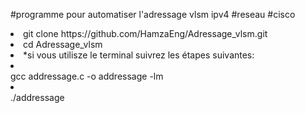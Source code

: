 #programme pour automatiser l'adressage vlsm ipv4 #reseau #cisco 
<li>git clone https://github.com/HamzaEng/Adressage_vlsm.git
<li> cd Adressage_vlsm
<li>*si vous utilisze le terminal suivrez les étapes suivantes: 
<li></li>gcc addressage.c -o addressage -lm
<li></li>./addressage 

